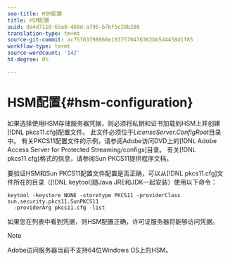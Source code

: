 ```yaml
---
seo-title: HSM配置
title: HSM配置
uuid: da4d7118-65a8-460d-a796-b7bf5c28b208
translation-type: tm+mt
source-git-commit: ac75f63f98060e1937570476362bb5d4458d1f85
workflow-type: tm+mt
source-wordcount: '142'
ht-degree: 0%

---
```



# HSM配置{#hsm-configuration}

如果选择使用HSM存储服务器凭据，则必须将私钥和证书加载到HSM上并创建[!DNL pkcs11.cfg]配置文件。 此文件必须位于&#x200B;*LicenseServer.ConfigRoot*&#x200B;目录中。 有关PKCS11配置文件的示例，请参阅Adobe访问DVD上的[!DNL Adobe Access Server for Protected Streaming/configs]目录。 有关[!DNL pkcs11.cfg]格式的信息，请参阅Sun PKCS11提供程序文档。

要验证HSM和Sun PKCS11配置文件配置是否正确，可以从[!DNL pkcs11.cfg]文件所在的目录（[!DNL keytool]随Java JRE和JDK一起安装）使用以下命令：

```
keytool -keystore NONE -storetype PKCS11 -providerClass sun.security.pkcs11.SunPKCS11 
  -providerArg pkcs11.cfg -list
```

如果您在列表中看到凭据，则HSM配置正确，许可证服务器将能够访问凭据。

>[!NOTE]
>
>Adobe访问服务器当前不支持64位Windows OS上的HSM。
